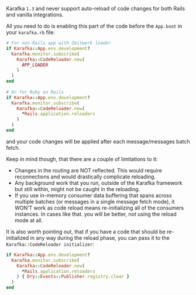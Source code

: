 Karafka `1.3` and never support auto-reload of code changes for both Rails and vanilla integrations.

All you need to do is enabling this part of the code before the `App.boot` in your `karafka.rb` file:

```ruby
# For non-Rails app with Zeitwerk loader
if Karafka::App.env.development?
  Karafka.monitor.subscribe(
    Karafka::CodeReloader.new(
      APP_LOADER
    )
  )
end
 
# Or for Ruby on Rails
if Karafka::App.env.development?
  Karafka.monitor.subscribe(
    Karafka::CodeReloader.new(
      *Rails.application.reloaders
    )
  )
end
```

and your code changes will be applied after each message/messages batch fetch.

Keep in mind though, that there are a couple of limitations to it:

* Changes in the routing are NOT reflected. This would require reconnections and would drastically complicate reloading.
* Any background work that you run, outside of the Karafka framework but still within, might not be caught in the reloading.
* If you use in-memory consumer data buffering that spans across multiple batches (or messages in a single message fetch mode), it WON’T work as code reload means re-initializing all of the consumers instances. In cases like that. you will be better, not using the reload mode at all.

It is also worth pointing out, that if you have a code that should be re-initialized in any way during the reload phase, you can pass it to the `Karafka::CodeReloader initializer`:

```ruby
if Karafka::App.env.development?
  Karafka.monitor.subscribe(
    Karafka::CodeReloader.new(
      *Rails.application.reloaders
    ) { Dry::Events::Publisher.registry.clear }
  )
end
```